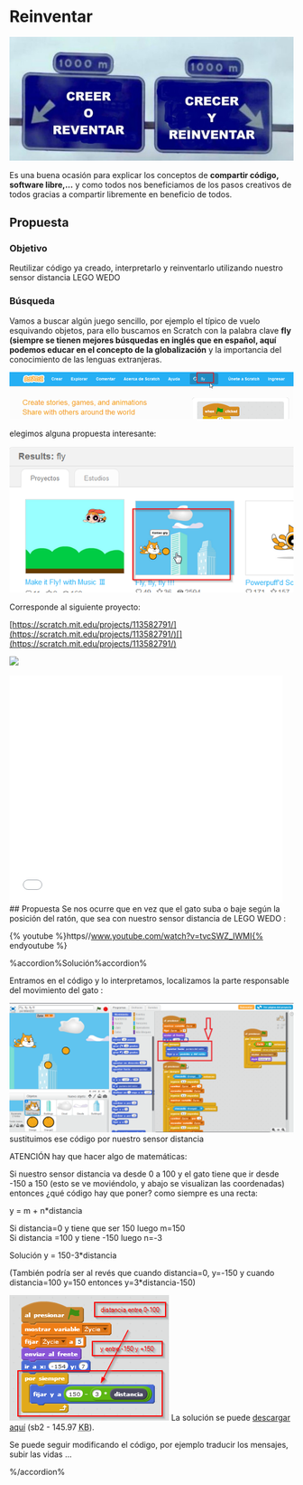 
# Reinventar

![](img/reinventar.png)

Es una buena ocasión para explicar los conceptos de **compartir código, software libre,...** y como todos nos beneficiamos de los pasos creativos de todos gracias a compartir libremente en beneficio de todos.

## Propuesta

### Objetivo

Reutilizar código ya creado, interpretarlo y reinventarlo utilizando nuestro sensor distancia LEGO WEDO

### Búsqueda

Vamos a buscar algún juego sencillo, por ejemplo el típico de vuelo esquivando objetos, para ello buscamos en Scratch con la palabra clave **fly** **(siempre se tienen mejores búsquedas en inglés que en español, aquí podemos educar en el concepto de la globalización** y la importancia del conocimiento de las lenguas extranjeras.

![](img/fly3.png)

elegimos alguna propuesta interesante:

![](img/fly4.png)

Corresponde al siguiente proyecto:

[https://scratch.mit.edu/projects/113582791/](https://scratch.mit.edu/projects/113582791/)[](https://scratch.mit.edu/projects/113582791/)

[![](/assets/Selección_040.png)](https://scratch.mit.edu/projects/113582791/)

<iframe width="485" height="402" allowtransparency="true" src="//scratch.mit.edu/projects/watch?v=113582791/?autostart=false" frameborder="0" allowfullscreen=""></iframe>
## Propuesta
Se nos ocurre que en vez que el gato suba o baje según la posición del ratón, que sea con nuestro sensor distancia de LEGO WEDO :

{% youtube %}https//www.youtube.com/watch?v=tvcSWZ_IWMI{% endyoutube %}


%accordion%Solución%accordion%

Entramos en el código y lo interpretamos, localizamos la parte responsable del movimiento del gato :

![](img/fly.png)
sustituimos ese código por nuestro sensor distancia

ATENCIÓN hay que hacer algo de matemáticas:

Si nuestro sensor distancia va desde 0 a 100 y el gato tiene que ir desde -150 a 150 (esto se ve moviéndolo, y abajo se visualizan las coordenadas) entonces ¿qué código hay que poner? como siempre es una recta:

y = m + n*distancia

Si distancia=0 y tiene que ser 150 luego m=150<br />Si distancia =100 y tiene -150 luego n=-3

Solución y = 150-3*distancia

(También podría ser al revés que cuando distancia=0, y=-150 y cuando distancia=100 y=150 entonces y=3*distancia-150)

![](img/fly2.png)
La solución se puede [descargar aquí](http://aularagon.catedu.es/materialesaularagon2013/LegoWedo/M3/fly.sb2) (sb2 - 145.97 <abbr lang="en" title="KiloBytes">KB</abbr>).

Se puede seguir modificando el código, por ejemplo traducir los mensajes, subir las vidas ...

%/accordion%



